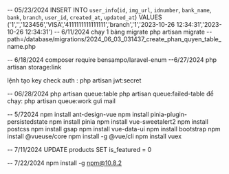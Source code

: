 -- 05/23/2024
INSERT INTO `user_info`(`id`, `img_url`, `idnumber`, `bank_name`, `bank`, `branch`, `user_id`, `created_at`, `updated_at`) 
VALUES ('1','','123456','VISA','4111111111111111','branch','1','2023-10-26 12:34:31','2023-10-26 12:34:31')
-- 6/11/2024
chạy 1 bảng migrate
   php artisan migrate --path=/database/migrations/2024_06_03_031437_create_phan_quyen_table_name.php 


-- 6/18/2024
composer require bensampo/laravel-enum
--6/27/2024
php artisan storage:link

lệnh tạo key check auth : php artisan jwt:secret 

-- 06/28/2024
php artisan queue:table
php artisan queue:failed-table
để chạy: php artisan queue:work gưi mail



-- 5/72024
 npm install ant-design-vue
npm install pinia-plugin-persistedstate
npm install pinia
npm install vue-sweetalert2
npm install postcss
npm install gsap
npm install vue-data-ui
npm install bootstrap
npm install @vueuse/core
npm install -g @vue/cli
npm install vuex

-- 7/11/2024
UPDATE products
SET is_featured = 0

-- 7/22/2024
npm install -g npm@10.8.2